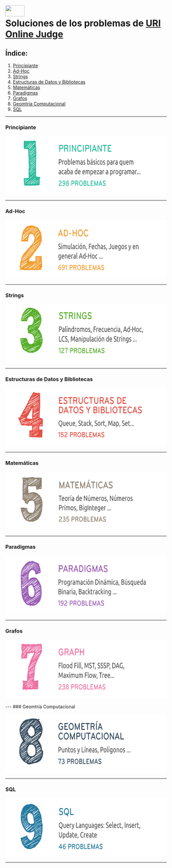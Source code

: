 <img align="left" width="60" height="35" src="https://dka575ofm4ao0.cloudfront.net/pages-transactional_logos/retina/9144/Rl1qxNZhT5u7Bii1tesO">

# Soluciones de los problemas de [URI Online Judge](urionlinejudge.com.br)


## Índice:
1. [Principiante](#principiante)
2. [Ad-Hoc](#ad-hoc)
3. [Strings](#strings)
4. [Estructuras de Datos y Bibliotecas](#estructuras-de-datos-y-bibliotecas)
5. [Matemáticas](#matem-ticas)
6. [Paradigmas](#paradigmas)
7. [Grafos](#grafos)
8. [Geomtría Computacional](#geomtr-a-computacional)
9. [SQL](#sql)

---
### Principiante
<p align="center">
  <img width="690" height="184" src="/misc/uri_principiante.png">
</p>

---
### Ad-Hoc
<p align="center">
  <img width="690" height="184" src="/misc/uri_adhoc.png">
</p>

---
### Strings
<p align="center">
  <img width="690" height="184" src="/misc/uri_strings.png">
</p>

---
### Estructuras de Datos y Bibliotecas
<p align="center">
  <img width="690" height="184" src="/misc/uri_eddbibliotecas.png">
</p>

---
### Matemáticas
<p align="center">
  <img width="690" height="184" src="/misc/uri_matematicas.png">
</p>

---
### Paradigmas
<p align="center">
  <img width="690" height="184" src="/misc/uri_paradigmas.png">
</p>

---
### Grafos
<p align="center">
  <img width="690" height="184" src="/misc/uri_grafos.png">
</p>
---
### Geomtría Computacional
<p align="center">
  <img width="690" height="184" src="/misc/uri_geometria.png">
</p>

---
### SQL
<p align="center">
  <img width="690" height="184" src="/misc/uri_sql.png">
</p>

---
